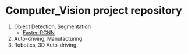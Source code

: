 # Computer_Vision project repository

1. Object Detection, Segmentation
    - [Faster-RCNN]("https://github.com/hojie11/Computer_Vision/tree/f765b86351748186815be38d22a7e525896372b5/Detection_Segmentation/Faster_RCNN")
2. Auto-driving, Manufacturing
3. Robotics, 3D Auto-driving